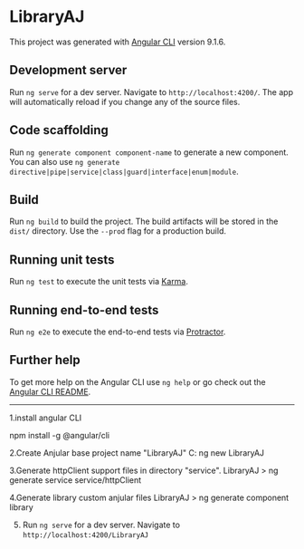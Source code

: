 # LibraryAJ

This project was generated with [Angular CLI](https://github.com/angular/angular-cli) version 9.1.6.

## Development server

Run `ng serve` for a dev server. Navigate to `http://localhost:4200/`. The app will automatically reload if you change any of the source files.

## Code scaffolding

Run `ng generate component component-name` to generate a new component. You can also use `ng generate directive|pipe|service|class|guard|interface|enum|module`.

## Build

Run `ng build` to build the project. The build artifacts will be stored in the `dist/` directory. Use the `--prod` flag for a production build.

## Running unit tests

Run `ng test` to execute the unit tests via [Karma](https://karma-runner.github.io).

## Running end-to-end tests

Run `ng e2e` to execute the end-to-end tests via [Protractor](http://www.protractortest.org/).

## Further help

To get more help on the Angular CLI use `ng help` or go check out the [Angular CLI README](https://github.com/angular/angular-cli/blob/master/README.md).


---------------------------------

1.install angular CLI

npm install -g @angular/cli

2.Create Anjular base project name "LibraryAJ"
C:<User> ng new LibraryAJ

3.Generate httpClient support files in directory "service".
LibraryAJ > ng generate service service/httpClient

4.Generate library custom anjular files
LibraryAJ > ng generate component library

5. Run `ng serve` for a dev server.  Navigate to `http://localhost:4200/LibraryAJ`


